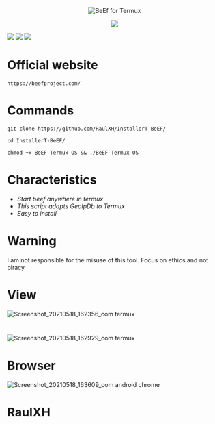 <p align="center"><img 
title="BeEf for Termux"
src="https://img.shields.io/badge/BeEF-Termux-red?style=for-the-badge&logo=Github"
</p>



<p align="center"> <img src="https://thehackrspace.com/wp-content/uploads/2019/06/beef-350x350.png?raw=true"/></p>

![](https://img.shields.io/github/stars/RaulXH/InstallerT-BeEF?style=flat-square&logo=Github) ![](https://img.shields.io/github/license/RaulXH/InstallerT-BeEF?style=flat-square&logo=Github) ![](https://img.shields.io/badge/Created-RaulXH-orange?style=flat-square&logo=Github)
# Official website
```
https://beefproject.com/
```
# Commands
```
git clone https://github.com/RaulXH/InstallerT-BeEF/

cd InstallerT-BeEF/

chmod +x BeEF-Termux-OS && ./BeEF-Termux-OS

```
# Characteristics
* *_Start beef anywhere in termux_*
* *_This script adapts GeoIpDb to Termux_*
* *_Easy to install_*
# Warning
I am not responsible for the misuse of this tool.  Focus on ethics and not piracy
# View
![Screenshot_20210518_162356_com termux](https://user-images.githubusercontent.com/77165035/118725745-f9c15680-b7f5-11eb-87fa-86e4ee84f993.jpg)
#
![Screenshot_20210518_162929_com termux](https://user-images.githubusercontent.com/77165035/118726165-8d932280-b7f6-11eb-81d8-6ad535895e41.jpg)
# Browser
![Screenshot_20210518_163609_com android chrome](https://user-images.githubusercontent.com/77165035/118726642-393c7280-b7f7-11eb-9060-a3979ac6cc8c.jpg)

#
# RaulXH

